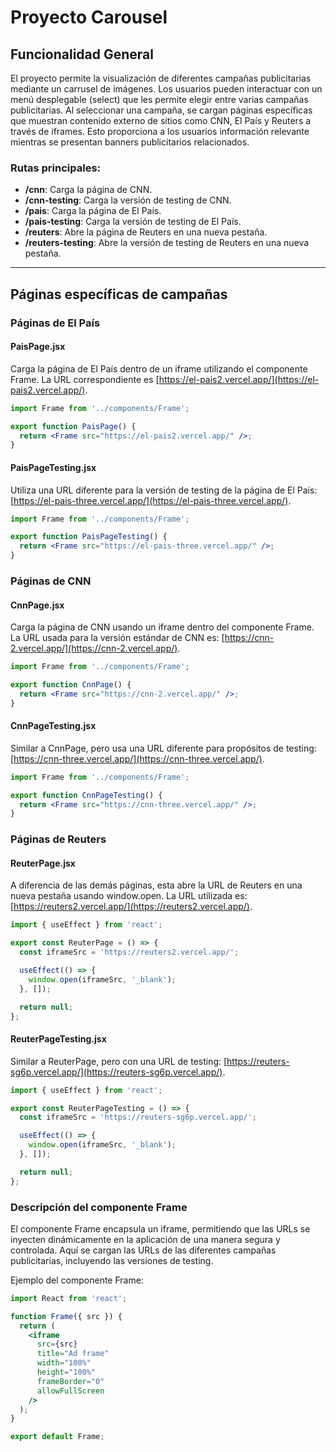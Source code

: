 # Proyecto Carousel

## Funcionalidad General

El proyecto permite la visualización de diferentes campañas publicitarias mediante un carrusel de imágenes. Los usuarios pueden interactuar con un menú desplegable (select) que les permite elegir entre varias campañas publicitarias. Al seleccionar una campaña, se cargan páginas específicas que muestran contenido externo de sitios como CNN, El País y Reuters a través de iframes. Esto proporciona a los usuarios información relevante mientras se presentan banners publicitarios relacionados.

### Rutas principales:

- **/cnn**: Carga la página de CNN.
- **/cnn-testing**: Carga la versión de testing de CNN.
- **/pais**: Carga la página de El País.
- **/pais-testing**: Carga la versión de testing de El País.
- **/reuters**: Abre la página de Reuters en una nueva pestaña.
- **/reuters-testing**: Abre la versión de testing de Reuters en una nueva pestaña.

---

## Páginas específicas de campañas

### Páginas de El País

#### PaisPage.jsx

Carga la página de El País dentro de un iframe utilizando el componente Frame. La URL correspondiente es [https://el-pais2.vercel.app/](https://el-pais2.vercel.app/).

```jsx
import Frame from '../components/Frame';

export function PaisPage() {
  return <Frame src="https://el-pais2.vercel.app/" />;
}
```

#### PaisPageTesting.jsx

Utiliza una URL diferente para la versión de testing de la página de El País: [https://el-pais-three.vercel.app/](https://el-pais-three.vercel.app/).

```jsx
import Frame from '../components/Frame';

export function PaisPageTesting() {
  return <Frame src="https://el-pais-three.vercel.app/" />;
}
```

### Páginas de CNN

#### CnnPage.jsx

Carga la página de CNN usando un iframe dentro del componente Frame. La URL usada para la versión estándar de CNN es: [https://cnn-2.vercel.app/](https://cnn-2.vercel.app/).

```jsx
import Frame from '../components/Frame';

export function CnnPage() {
  return <Frame src="https://cnn-2.vercel.app/" />;
}
```

#### CnnPageTesting.jsx

Similar a CnnPage, pero usa una URL diferente para propósitos de testing: [https://cnn-three.vercel.app/](https://cnn-three.vercel.app/).

```jsx
import Frame from '../components/Frame';

export function CnnPageTesting() {
  return <Frame src="https://cnn-three.vercel.app/" />;
}
```

### Páginas de Reuters

#### ReuterPage.jsx

A diferencia de las demás páginas, esta abre la URL de Reuters en una nueva pestaña usando window.open. La URL utilizada es: [https://reuters2.vercel.app/](https://reuters2.vercel.app/).

```jsx
import { useEffect } from 'react';

export const ReuterPage = () => {
  const iframeSrc = 'https://reuters2.vercel.app/';

  useEffect(() => {
    window.open(iframeSrc, '_blank');
  }, []);

  return null;
};
```

#### ReuterPageTesting.jsx

Similar a ReuterPage, pero con una URL de testing: [https://reuters-sg6p.vercel.app/](https://reuters-sg6p.vercel.app/).

```jsx
import { useEffect } from 'react';

export const ReuterPageTesting = () => {
  const iframeSrc = 'https://reuters-sg6p.vercel.app/';

  useEffect(() => {
    window.open(iframeSrc, '_blank');
  }, []);

  return null;
};
```

### Descripción del componente Frame

El componente Frame encapsula un iframe, permitiendo que las URLs se inyecten dinámicamente en la aplicación de una manera segura y controlada. Aquí se cargan las URLs de las diferentes campañas publicitarias, incluyendo las versiones de testing.

Ejemplo del componente Frame:

```jsx
import React from 'react';

function Frame({ src }) {
  return (
    <iframe
      src={src}
      title="Ad frame"
      width="100%"
      height="100%"
      frameBorder="0"
      allowFullScreen
    />
  );
}

export default Frame;
```
